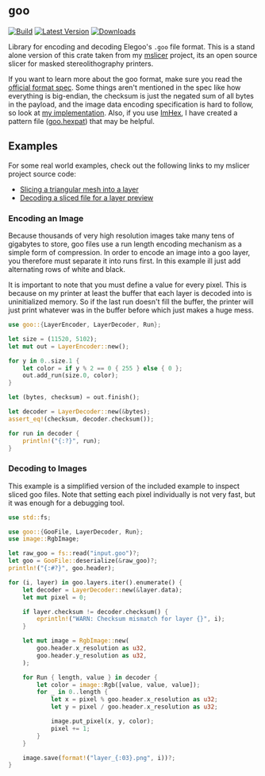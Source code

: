 # `goo`

[![Build](https://github.com/connorslade/goo/actions/workflows/build.yml/badge.svg)](https://github.com/connorslade/goo/actions/workflows/build.yml) [![Latest Version](https://img.shields.io/crates/v/goo)](https://crates.io/crates/goo) [![Downloads](https://img.shields.io/crates/d/goo?label=Downloads)](https://crates.io/crates/goo)

Library for encoding and decoding Elegoo's `.goo` file format.
This is a stand alone version of this crate taken from my [mslicer](https://github.com/connorslade/mslicer) project, its an open source slicer for masked stereolithography printers.

If you want to learn more about the goo format, make sure you read the [official format spec](https://github.com/elegooofficial/GOO).
Some things aren't mentioned in the spec like how everything is big-endian, the checksum is just the negated sum of all bytes in the payload, and the image data encoding specification is hard to follow, so look at [my implementation](https://github.com/connorslade/goo/blob/main/src/encoded_layer.rs).
Also, if you use [ImHex](https://imhex.werwolv.net), I have created a pattern file ([goo.hexpat](https://github.com/connorslade/goo/blob/main/goo.hexpat)) that may be helpful.

## Examples

For some real world examples, check out the following links to my mslicer project source code:

- [Slicing a triangular mesh into a layer](https://github.com/connorslade/mslicer/blob/15d69c7c9f6bd921d8517d81047aa29b18ba4f92/slicer/src/slicer.rs#L72)
- [Decoding a sliced file for a layer preview](https://github.com/connorslade/mslicer/blob/15d69c7c9f6bd921d8517d81047aa29b18ba4f92/mslicer/src/windows/slice_operation.rs#L142)

### Encoding an Image

Because thousands of very high resolution images take many tens of gigabytes to store, goo files use a run length encoding mechanism as a simple form of compression.
In order to encode an image into a goo layer, you therefore must separate it into runs first.
In this example ill just add alternating rows of white and black.

It is important to note that you must define a value for every pixel.
This is because on my printer at least the buffer that each layer is decoded into is uninitialized memory.
So if the last run doesn't fill the buffer, the printer will just print whatever was in the buffer before which just makes a huge mess.

```rust
use goo::{LayerEncoder, LayerDecoder, Run};

let size = (11520, 5102);
let mut out = LayerEncoder::new();

for y in 0..size.1 {
    let color = if y % 2 == 0 { 255 } else { 0 };
    out.add_run(size.0, color);
}

let (bytes, checksum) = out.finish();

let decoder = LayerDecoder::new(&bytes);
assert_eq!(checksum, decoder.checksum());

for run in decoder {
    println!("{:?}", run);
}
```

### Decoding to Images

This example is a simplified version of the included example to inspect sliced goo files.
Note that setting each pixel individually is not very fast, but it was enough for a debugging tool.

```rust
use std::fs;

use goo::{GooFile, LayerDecoder, Run};
use image::RgbImage;

let raw_goo = fs::read("input.goo")?;
let goo = GooFile::deserialize(&raw_goo)?;
println!("{:#?}", goo.header);

for (i, layer) in goo.layers.iter().enumerate() {
    let decoder = LayerDecoder::new(&layer.data);
    let mut pixel = 0;

    if layer.checksum != decoder.checksum() {
        eprintln!("WARN: Checksum mismatch for layer {}", i);
    }

    let mut image = RgbImage::new(
        goo.header.x_resolution as u32,
        goo.header.y_resolution as u32,
    );

    for Run { length, value } in decoder {
        let color = image::Rgb([value, value, value]);
        for _ in 0..length {
            let x = pixel % goo.header.x_resolution as u32;
            let y = pixel / goo.header.x_resolution as u32;

            image.put_pixel(x, y, color);
            pixel += 1;
        }
    }

    image.save(format!("layer_{:03}.png", i))?;
}
```
